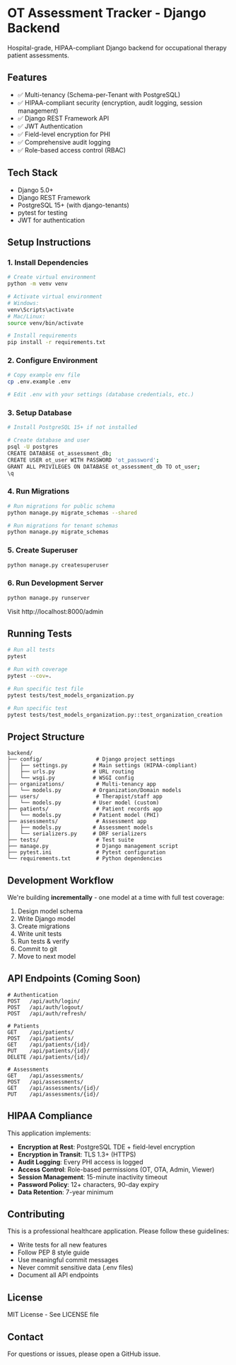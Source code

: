 # OT Assessment Tracker - Django Backend

Hospital-grade, HIPAA-compliant Django backend for occupational therapy patient assessments.

## Features

- ✅ Multi-tenancy (Schema-per-Tenant with PostgreSQL)
- ✅ HIPAA-compliant security (encryption, audit logging, session management)
- ✅ Django REST Framework API
- ✅ JWT Authentication
- ✅ Field-level encryption for PHI
- ✅ Comprehensive audit logging
- ✅ Role-based access control (RBAC)

## Tech Stack

- Django 5.0+
- Django REST Framework
- PostgreSQL 15+ (with django-tenants)
- pytest for testing
- JWT for authentication

## Setup Instructions

### 1. Install Dependencies

```bash
# Create virtual environment
python -m venv venv

# Activate virtual environment
# Windows:
venv\Scripts\activate
# Mac/Linux:
source venv/bin/activate

# Install requirements
pip install -r requirements.txt
```

### 2. Configure Environment

```bash
# Copy example env file
cp .env.example .env

# Edit .env with your settings (database credentials, etc.)
```

### 3. Setup Database

```bash
# Install PostgreSQL 15+ if not installed

# Create database and user
psql -U postgres
CREATE DATABASE ot_assessment_db;
CREATE USER ot_user WITH PASSWORD 'ot_password';
GRANT ALL PRIVILEGES ON DATABASE ot_assessment_db TO ot_user;
\q
```

### 4. Run Migrations

```bash
# Run migrations for public schema
python manage.py migrate_schemas --shared

# Run migrations for tenant schemas
python manage.py migrate_schemas
```

### 5. Create Superuser

```bash
python manage.py createsuperuser
```

### 6. Run Development Server

```bash
python manage.py runserver
```

Visit http://localhost:8000/admin

## Running Tests

```bash
# Run all tests
pytest

# Run with coverage
pytest --cov=.

# Run specific test file
pytest tests/test_models_organization.py

# Run specific test
pytest tests/test_models_organization.py::test_organization_creation
```

## Project Structure

```
backend/
├── config/                 # Django project settings
│   ├── settings.py        # Main settings (HIPAA-compliant)
│   ├── urls.py            # URL routing
│   └── wsgi.py            # WSGI config
├── organizations/          # Multi-tenancy app
│   └── models.py          # Organization/Domain models
├── users/                  # Therapist/staff app
│   └── models.py          # User model (custom)
├── patients/               # Patient records app
│   └── models.py          # Patient model (PHI)
├── assessments/            # Assessment app
│   ├── models.py          # Assessment models
│   └── serializers.py     # DRF serializers
├── tests/                  # Test suite
├── manage.py               # Django management script
├── pytest.ini              # Pytest configuration
└── requirements.txt        # Python dependencies
```

## Development Workflow

We're building **incrementally** - one model at a time with full test coverage:

1. Design model schema
2. Write Django model
3. Create migrations
4. Write unit tests
5. Run tests & verify
6. Commit to git
7. Move to next model

## API Endpoints (Coming Soon)

```
# Authentication
POST   /api/auth/login/
POST   /api/auth/logout/
POST   /api/auth/refresh/

# Patients
GET    /api/patients/
POST   /api/patients/
GET    /api/patients/{id}/
PUT    /api/patients/{id}/
DELETE /api/patients/{id}/

# Assessments
GET    /api/assessments/
POST   /api/assessments/
GET    /api/assessments/{id}/
PUT    /api/assessments/{id}/
```

## HIPAA Compliance

This application implements:

- **Encryption at Rest**: PostgreSQL TDE + field-level encryption
- **Encryption in Transit**: TLS 1.3+ (HTTPS)
- **Audit Logging**: Every PHI access is logged
- **Access Control**: Role-based permissions (OT, OTA, Admin, Viewer)
- **Session Management**: 15-minute inactivity timeout
- **Password Policy**: 12+ characters, 90-day expiry
- **Data Retention**: 7-year minimum

## Contributing

This is a professional healthcare application. Please follow these guidelines:

- Write tests for all new features
- Follow PEP 8 style guide
- Use meaningful commit messages
- Never commit sensitive data (.env files)
- Document all API endpoints

## License

MIT License - See LICENSE file

## Contact

For questions or issues, please open a GitHub issue.

